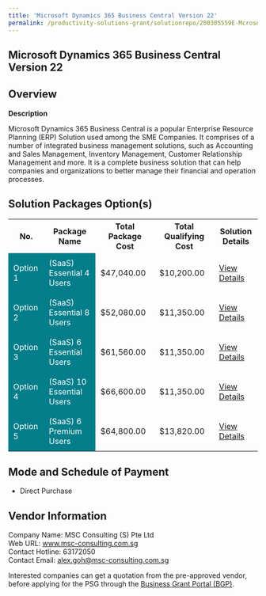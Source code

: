 ```yaml
---
title: 'Microsoft Dynamics 365 Business Central Version 22'
permalink: /productivity-solutions-grant/solutionrepo/200305559E-Mcrosoft-Dynmcs-365-Busnss-Cntrl-v-22-G
---
```


## Microsoft Dynamics 365 Business Central Version 22

## Overview

**Description**

Microsoft Dynamics 365 Business Central is a popular Enterprise Resource Planning (ERP) Solution used among the SME Companies. It comprises of a number of integrated business management solutions, such as Accounting and Sales Management, Inventory Management, Customer Relationship Management and more. It is a complete business solution that can help companies and organizations to better manage their financial and operation processes.

## Solution Packages Option(s)

<table>
<tr>
<th><b>No.</b></th>
<th><b>Package Name</b></th>
<th><b>Total Package Cost</b></th>
<th><b>Total Qualifying Cost</b></th>
<th><b>Solution Details</b></th>
</tr>
<tr>
<td style='padding: 10px; background-color: #037E8A; color: #FFFFFF;'>Option 1</td>
<td style='padding: 10px; background-color: #037E8A; color: #FFFFFF;'>(SaaS) Essential 4 Users</td>
<td style='padding: 10px;'>$47,040.00</td>
<td style='padding: 10px;'>$10,200.00</td>
<td style='padding: 10px;'><a href='/psg/MSC_Microsoft_15082024_Desensitised_Annex3_Part1.pdf' target='_blank'>View Details</a></td>
</tr>
<tr>
<td style='padding: 10px; background-color: #037E8A; color: #FFFFFF;'>Option 2</td>
<td style='padding: 10px; background-color: #037E8A; color: #FFFFFF;'>(SaaS) Essential 8 Users</td>
<td style='padding: 10px;'>$52,080.00</td>
<td style='padding: 10px;'>$11,350.00</td>
<td style='padding: 10px;'><a href='/psg/MSC_Microsoft_15082024_Desensitised_Annex3_Part2.pdf' target='_blank'>View Details</a></td>
</tr>
<tr>
<td style='padding: 10px; background-color: #037E8A; color: #FFFFFF;'>Option 3</td>
<td style='padding: 10px; background-color: #037E8A; color: #FFFFFF;'>(SaaS) 6 Essential Users</td>
<td style='padding: 10px;'>$61,560.00</td>
<td style='padding: 10px;'>$11,350.00</td>
<td style='padding: 10px;'><a href='/psg/MSC_Microsoft_15082024_Desensitised_Annex3_Part3.pdf' target='_blank'>View Details</a></td>
</tr>
<tr>
<td style='padding: 10px; background-color: #037E8A; color: #FFFFFF;'>Option 4</td>
<td style='padding: 10px; background-color: #037E8A; color: #FFFFFF;'>(SaaS) 10 Essential Users</td>
<td style='padding: 10px;'>$66,600.00</td>
<td style='padding: 10px;'>$11,350.00</td>
<td style='padding: 10px;'><a href='/psg/MSC_Microsoft_15082024_Desensitised_Annex3_Part4.pdf' target='_blank'>View Details</a></td>
</tr>
<tr>
<td style='padding: 10px; background-color: #037E8A; color: #FFFFFF;'>Option 5</td>
<td style='padding: 10px; background-color: #037E8A; color: #FFFFFF;'>(SaaS) 6 Premium Users</td>
<td style='padding: 10px;'>$64,800.00</td>
<td style='padding: 10px;'>$13,820.00</td>
<td style='padding: 10px;'><a href='/psg/MSC_Microsoft_15082024_Desensitised_Annex3_Part5.pdf' target='_blank'>View Details</a></td>
</tr>
</table>

## Mode and Schedule of Payment

 - Direct Purchase

## Vendor Information

 Company Name: MSC Consulting (S) Pte Ltd<br>Web URL: www.msc-consulting.com.sg <br>Contact Hotline: 63172050 <br>Contact Email: alex.goh@msc-consulting.com.sg <br>

Interested companies can get a quotation from the pre-approved vendor, before applying for the PSG through the <a href='https://www.businessgrants.gov.sg/' target='_blank' rel='noopener'>Business Grant Portal (BGP)</a>.

<script src="/jquery/resize-tables.js"></script>
